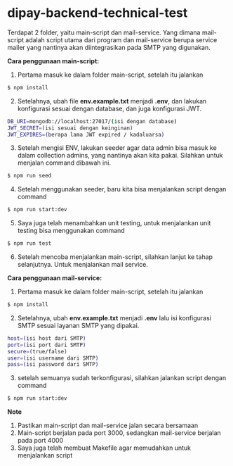 # dipay-backend-technical-test

Terdapat 2 folder, yaitu main-script dan mail-service. Yang dimana mail-script adalah script utama dari program dan mail-service berupa service mailer yang nantinya akan diintegrasikan pada SMTP yang digunakan.

**Cara penggunaan main-script:**
1. Pertama masuk ke dalam folder main-script, setelah itu jalankan

```bash
$ npm install
```
2. Setelahnya, ubah file **env.example.txt** menjadi **.env**, dan lakukan konfigurasi sesuai dengan database, dan juga konfigurasi JWT.
```bash
DB_URI=mongodb://localhost:27017/(isi dengan database)
JWT_SECRET=(isi sesuai dengan keinginan)
JWT_EXPIRES=(berapa lama JWT expired / kadaluarsa)
```

3. Setelah mengisi ENV, lakukan seeder agar data admin bisa masuk ke dalam collection admins, yang nantinya akan kita pakai. Silahkan untuk menjalan command dibawah ini.

```bash
$ npm run seed
```

4. Setelah menggunakan seeder, baru kita bisa menjalankan script dengan command

```bash
$ npm run start:dev
```

5. Saya juga telah menambahkan unit testing, untuk menjalankan unit testing bisa menggunakan command
   
```bash
$ npm run test
```

6. Setelah mencoba menjalankan main-script, silahkan lanjut ke tahap selanjutnya. Untuk menjalankan mail service.

**Cara penggunaan mail-service:**
1. Pertama masuk ke dalam folder main-script, setelah itu jalankan

```bash
$ npm install
```

2. Setelahnya, ubah **env.example.txt** menjadi **.env** lalu isi konfigurasi SMTP sesuai layanan SMTP yang dipakai.
```bash
host=(isi host dari SMTP)
port=(isi port dari SMTP)
secure=(true/false)
user=(isi username dari SMTP)
pass=(isi password dari SMTP)
```

3. setelah semuanya sudah terkonfigurasi, silahkan jalankan script dengan command
```bash
$ npm run start:dev
```

**Note**
1. Pastikan main-script dan mail-service jalan secara bersamaan
2. Main-script berjalan pada port 3000, sedangkan mail-service berjalan pada port 4000
3. Saya juga telah membuat Makefile agar memudahkan untuk menjalankan script